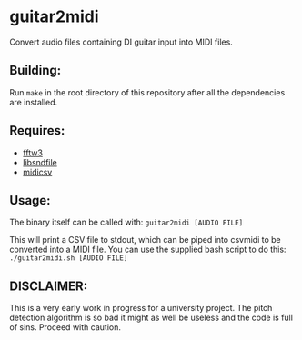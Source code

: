 # guitar2midi
Convert audio files containing DI guitar input into MIDI files.

## Building:
Run ```make``` in the root directory of this repository after all the dependencies are installed.

## Requires:
- [fftw3](http://fftw.org/)
- [libsndfile](http://www.mega-nerd.com/libsndfile/)
- [midicsv](https://www.fourmilab.ch/webtools/midicsv/)

## Usage:
The binary itself can be called with: ```guitar2midi [AUDIO FILE]```

This will print a CSV file to stdout, which can be piped into csvmidi to be converted into a MIDI file. You can use the supplied bash script to do this: ```./guitar2midi.sh [AUDIO FILE]```

## DISCLAIMER:
This is a very early work in progress for a university project. The pitch detection algorithm is so bad it might as well be useless and the code is full of sins. Proceed with caution.

